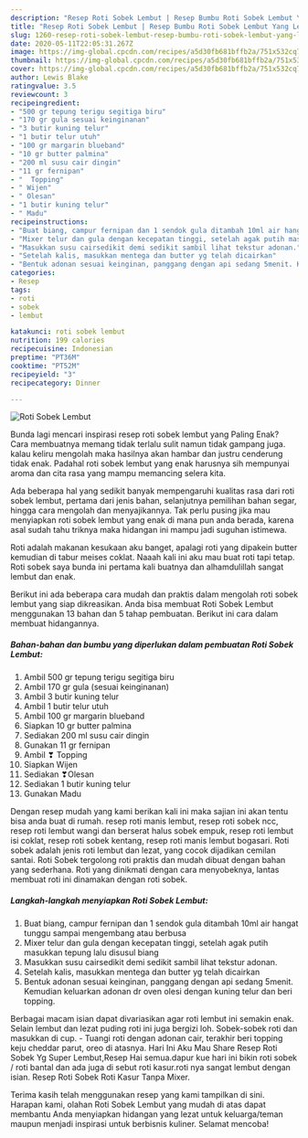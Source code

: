 ```yaml
---
description: "Resep Roti Sobek Lembut | Resep Bumbu Roti Sobek Lembut Yang Lezat Sekali"
title: "Resep Roti Sobek Lembut | Resep Bumbu Roti Sobek Lembut Yang Lezat Sekali"
slug: 1260-resep-roti-sobek-lembut-resep-bumbu-roti-sobek-lembut-yang-lezat-sekali
date: 2020-05-11T22:05:31.267Z
image: https://img-global.cpcdn.com/recipes/a5d30fb681bffb2a/751x532cq70/roti-sobek-lembut-foto-resep-utama.jpg
thumbnail: https://img-global.cpcdn.com/recipes/a5d30fb681bffb2a/751x532cq70/roti-sobek-lembut-foto-resep-utama.jpg
cover: https://img-global.cpcdn.com/recipes/a5d30fb681bffb2a/751x532cq70/roti-sobek-lembut-foto-resep-utama.jpg
author: Lewis Blake
ratingvalue: 3.5
reviewcount: 3
recipeingredient:
- "500 gr tepung terigu segitiga biru"
- "170 gr gula sesuai keinginanan"
- "3 butir kuning telur"
- "1 butir telur utuh"
- "100 gr margarin blueband"
- "10 gr butter palmina"
- "200 ml susu cair dingin"
- "11 gr fernipan"
- "  Topping"
- " Wijen"
- " Olesan"
- "1 butir kuning telur"
- " Madu"
recipeinstructions:
- "Buat biang, campur fernipan dan 1 sendok gula ditambah 10ml air hangat tunggu sampai mengembang atau berbusa"
- "Mixer telur dan gula dengan kecepatan tinggi, setelah agak putih masukkan tepung lalu disusul biang"
- "Masukkan susu cairsedikit demi sedikit sambil lihat tekstur adonan."
- "Setelah kalis, masukkan mentega dan butter yg telah dicairkan"
- "Bentuk adonan sesuai keinginan, panggang dengan api sedang 5menit. Kemudian keluarkan adonan dr oven olesi dengan kuning telur dan beri topping."
categories:
- Resep
tags:
- roti
- sobek
- lembut

katakunci: roti sobek lembut 
nutrition: 199 calories
recipecuisine: Indonesian
preptime: "PT36M"
cooktime: "PT52M"
recipeyield: "3"
recipecategory: Dinner

---
```



![Roti Sobek Lembut](https://img-global.cpcdn.com/recipes/a5d30fb681bffb2a/751x532cq70/roti-sobek-lembut-foto-resep-utama.jpg)

Bunda lagi mencari inspirasi resep roti sobek lembut yang Paling Enak? Cara membuatnya memang tidak terlalu sulit namun tidak gampang juga. kalau keliru mengolah maka hasilnya akan hambar dan justru cenderung tidak enak. Padahal roti sobek lembut yang enak harusnya sih mempunyai aroma dan cita rasa yang mampu memancing selera kita.

Ada beberapa hal yang sedikit banyak mempengaruhi kualitas rasa dari roti sobek lembut, pertama dari jenis bahan, selanjutnya pemilihan bahan segar, hingga cara mengolah dan menyajikannya. Tak perlu pusing jika mau menyiapkan roti sobek lembut yang enak di mana pun anda berada, karena asal sudah tahu triknya maka hidangan ini mampu jadi suguhan istimewa.

Roti adalah makanan kesukaan aku banget, apalagi roti yang dipakein butter kemudian di tabur meises coklat. Naaah kali ini aku mau buat roti tapi tetap. Roti sobek saya bunda ini pertama kali buatnya dan alhamdulillah sangat lembut dan enak.


Berikut ini ada beberapa cara mudah dan praktis dalam mengolah roti sobek lembut yang siap dikreasikan. Anda bisa membuat Roti Sobek Lembut menggunakan 13 bahan dan 5 tahap pembuatan. Berikut ini cara dalam membuat hidangannya.

<!--inarticleads1-->

##### Bahan-bahan dan bumbu yang diperlukan dalam pembuatan Roti Sobek Lembut:

1. Ambil 500 gr tepung terigu segitiga biru
1. Ambil 170 gr gula (sesuai keinginanan)
1. Ambil 3 butir kuning telur
1. Ambil 1 butir telur utuh
1. Ambil 100 gr margarin blueband
1. Siapkan 10 gr butter palmina
1. Sediakan 200 ml susu cair dingin
1. Gunakan 11 gr fernipan
1. Ambil  ❣ Topping
1. Siapkan  Wijen
1. Sediakan  ❣Olesan
1. Sediakan 1 butir kuning telur
1. Gunakan  Madu


Dengan resep mudah yang kami berikan kali ini maka sajian ini akan tentu bisa anda buat di rumah. resep roti manis lembut, resep roti sobek ncc, resep roti lembut wangi dan berserat halus sobek empuk, resep roti lembut isi coklat, resep roti sobek kentang, resep roti manis lembut bogasari. Roti sobek adalah jenis roti lembut dan lezat, yang cocok dijadikan cemilan santai. Roti Sobek tergolong roti praktis dan mudah dibuat dengan bahan yang sederhana. Roti yang dinikmati dengan cara menyobeknya, lantas membuat roti ini dinamakan dengan roti sobek. 

<!--inarticleads2-->

##### Langkah-langkah menyiapkan Roti Sobek Lembut:

1. Buat biang, campur fernipan dan 1 sendok gula ditambah 10ml air hangat tunggu sampai mengembang atau berbusa
1. Mixer telur dan gula dengan kecepatan tinggi, setelah agak putih masukkan tepung lalu disusul biang
1. Masukkan susu cairsedikit demi sedikit sambil lihat tekstur adonan.
1. Setelah kalis, masukkan mentega dan butter yg telah dicairkan
1. Bentuk adonan sesuai keinginan, panggang dengan api sedang 5menit. Kemudian keluarkan adonan dr oven olesi dengan kuning telur dan beri topping.


Berbagai macam isian dapat divariasikan agar roti lembut ini semakin enak. Selain lembut dan lezat puding roti ini juga bergizi loh. Sobek-sobek roti dan masukkan di cup. - Tuangi roti dengan adonan cair, terakhir beri topping keju cheddar parut, oreo di atasnya. Hari Ini Aku Mau Share Resep Roti Sobek Yg Super Lembut,Resep Hai semua.dapur kue hari ini bikin roti sobek / roti bantal dan ada juga di sebut roti kasur.roti nya sangat lembut dengan isian. Resep Roti Sobek Roti Kasur Tanpa Mixer. 

Terima kasih telah menggunakan resep yang kami tampilkan di sini. Harapan kami, olahan Roti Sobek Lembut yang mudah di atas dapat membantu Anda menyiapkan hidangan yang lezat untuk keluarga/teman maupun menjadi inspirasi untuk berbisnis kuliner. Selamat mencoba!
